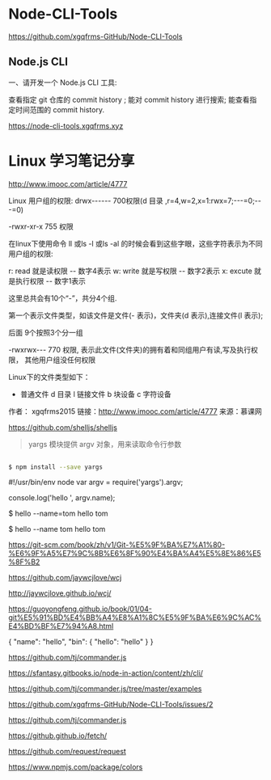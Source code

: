 # Node-CLI-Tools




https://github.com/xgqfrms-GitHub/Node-CLI-Tools



## Node.js CLI 

一、请开发一个 Node.js CLI 工具:

查看指定 git 仓库的 commit history ; 
能对 commit history 进行搜索; 
能查看指定时间范围的 commit history. 

https://node-cli-tools.xgqfrms.xyz





# Linux 学习笔记分享


http://www.imooc.com/article/4777

Linux 用户组的权限: drwx------ 700权限(d 目录 ,r=4,w=2,x=1:rwx=7;---=0;---=0)


-rwxr-xr-x 755 权限


在linux下使用命令 ll 或ls -l 或ls -al 的时候会看到这些字眼，这些字符表示为不同用户组的权限:

r: read 就是读权限 -- 数字4表示
w: write 就是写权限 -- 数字2表示
x: excute 就是执行权限 -- 数字1表示

这里总共会有10个“-”，共分4个组.

第一个表示文件类型，如该文件是文件(- 表示)，文件夹(d 表示),连接文件(l 表示);

后面 9个按照3个分一组

-rwxrwx--- 770 权限, 表示此文件(文件夹)的拥有着和同组用户有读,写及执行权限， 其他用户组没任何权限


Linux下的文件类型如下：

- 普通文件
d 目录
l 链接文件
b 块设备
c 字符设备




作者： xgqfrms2015 
链接：http://www.imooc.com/article/4777
来源：慕课网




https://github.com/shelljs/shelljs





> yargs 模块提供 argv 对象，用来读取命令行参数

```sh
    
$ npm install --save yargs


```

#!/usr/bin/env node
var argv = require('yargs').argv;

console.log('hello ', argv.name);




$ hello --name=tom
hello tom

$ hello --name tom
hello tom



https://git-scm.com/book/zh/v1/Git-%E5%9F%BA%E7%A1%80-%E6%9F%A5%E7%9C%8B%E6%8F%90%E4%BA%A4%E5%8E%86%E5%8F%B2



https://github.com/jaywcjlove/wcj

http://jaywcjlove.github.io/wcj/


https://guoyongfeng.github.io/book/01/04-git%E5%91%BD%E4%BB%A4%E8%A1%8C%E5%9F%BA%E6%9C%AC%E4%BD%BF%E7%94%A8.html




{
    "name": "hello",
    "bin": {
        "hello": "hello"
    }
}



https://github.com/tj/commander.js

https://sfantasy.gitbooks.io/node-in-action/content/zh/cli/


https://github.com/tj/commander.js/tree/master/examples


https://github.com/xgqfrms-GitHub/Node-CLI-Tools/issues/2



https://github.com/tj/commander.js

https://github.github.io/fetch/

https://github.com/request/request




https://www.npmjs.com/package/colors



